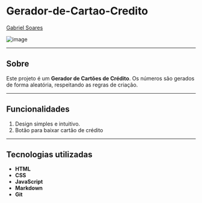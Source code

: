 # Gerador-de-Cartao-Credito

[Gabriel Soares](https://www.linkedin.com/in/gabriel-soares-3098782b0/)

![image](https://github.com/user-attachments/assets/4408ddbe-9826-4b86-9ed5-4854c6d9e2b3)

---

## Sobre
Este projeto é um **Gerador de Cartões de Crédito**. Os números são gerados de forma aleatória, respeitando as regras de criação.

---

## Funcionalidades
1. Design simples e intuitivo.
2. Botão para baixar cartão de crédito

---

## Tecnologias utilizadas
- **HTML**
- **CSS**
- **JavaScript**
- **Markdown**
- **Git**
